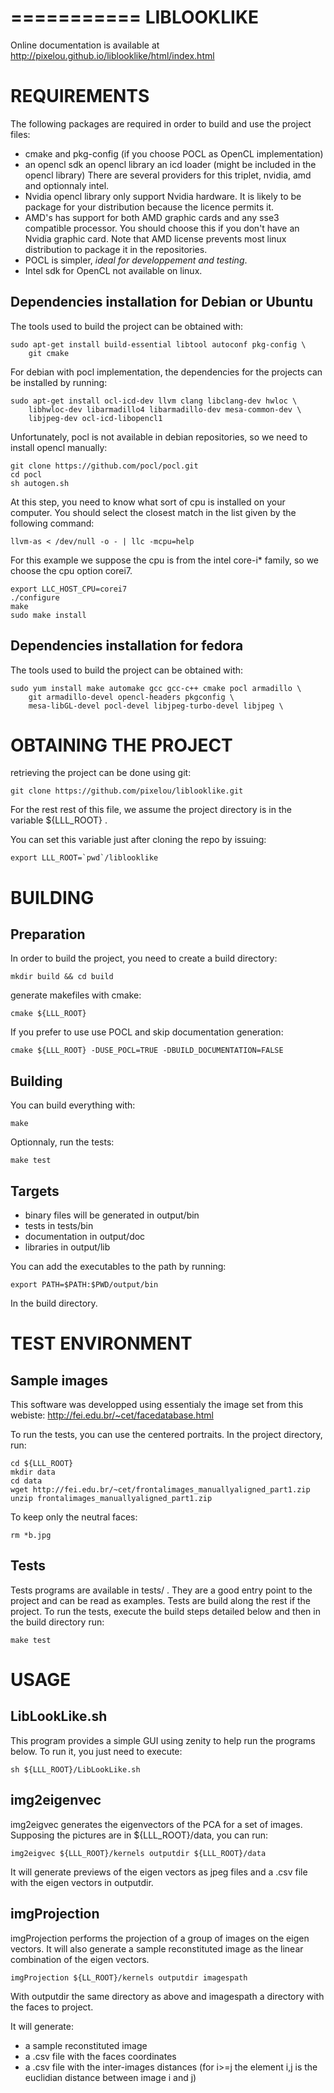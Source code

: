 ===========
LIBLOOKLIKE
===========

Online documentation is available at 
http://pixelou.github.io/liblooklike/html/index.html

REQUIREMENTS
============

The following packages are required in order to build and use the
project files:

* cmake and pkg-config (if you choose POCL as OpenCL implementation)
* an opencl sdk an opencl library an icd loader (might be included in
  the opencl library)
There are several providers for this triplet, nvidia, amd and
optionnaly intel.
* Nvidia opencl library only support Nvidia hardware. It is likely to
  be package for your distribution because the licence permits it.
* AMD's has support for both AMD graphic cards and any sse3 compatible
  processor. You should choose this if you don't have an Nvidia
  graphic card. Note that AMD license prevents most linux distribution
  to package it in the repositories.
* POCL is simpler, *ideal for developpement and testing*.
* Intel sdk for OpenCL not available on linux.


Dependencies installation for Debian or Ubuntu
----------------------------------------------

The tools used to build the project can be obtained with:
    
    sudo apt-get install build-essential libtool autoconf pkg-config \
        git cmake

For debian with pocl implementation, the dependencies for the projects
can be installed by running:

    sudo apt-get install ocl-icd-dev llvm clang libclang-dev hwloc \
        libhwloc-dev libarmadillo4 libarmadillo-dev mesa-common-dev \
        libjpeg-dev ocl-icd-libopencl1

Unfortunately, pocl is not available in debian repositories, so we need
to install opencl manually:

    git clone https://github.com/pocl/pocl.git
    cd pocl
    sh autogen.sh

At this step, you need to know what sort of cpu is installed on your
computer. You should select the closest match in the list given by the
following command:

    llvm-as < /dev/null -o - | llc -mcpu=help

For this example we suppose the cpu is from the intel core-i\* family,
so we choose the cpu option corei7.

    export LLC_HOST_CPU=corei7
    ./configure
    make
    sudo make install


Dependencies installation for fedora
------------------------------------

The tools used to build the project can be obtained with:

    sudo yum install make automake gcc gcc-c++ cmake pocl armadillo \
        git armadillo-devel opencl-headers pkgconfig \
        mesa-libGL-devel pocl-devel libjpeg-turbo-devel libjpeg \


OBTAINING THE PROJECT
=====================

retrieving the project can be done using git:

    git clone https://github.com/pixelou/liblooklike.git

For the rest rest of this file, we assume the project directory is in the
variable ${LLL_ROOT} .

You can set this variable just after cloning the repo by issuing:

    export LLL_ROOT=`pwd`/liblooklike


BUILDING
========

Preparation
-----------

In order to build the project, you need to create a build directory:

    mkdir build && cd build

generate makefiles with cmake:

    cmake ${LLL_ROOT}

If you prefer to use use POCL and skip documentation generation:

    cmake ${LLL_ROOT} -DUSE_POCL=TRUE -DBUILD_DOCUMENTATION=FALSE

Building
--------

You can build everything with:

    make

Optionnaly, run the tests:

    make test

Targets
-------

* binary files will be generated in output/bin
* tests in tests/bin
* documentation in output/doc
* libraries in output/lib

You can add the executables to the path by running:

    export PATH=$PATH:$PWD/output/bin

In the build directory.


TEST ENVIRONMENT
================

Sample images
-------------

This software was developped using essentialy the image set from this
webiste: http://fei.edu.br/~cet/facedatabase.html

To run the tests, you can use the centered portraits. In the project
directory, run:

    cd ${LLL_ROOT}
    mkdir data
    cd data
    wget http://fei.edu.br/~cet/frontalimages_manuallyaligned_part1.zip
    unzip frontalimages_manuallyaligned_part1.zip

To keep only the neutral faces:

    rm *b.jpg

Tests
-----

Tests programs are available in tests/ .
They are a good entry point to the project and can be read as
examples. Tests are build along the rest if the project. To run the
tests, execute the build steps detailed below and then in the build
directory run:

    make test


USAGE
=====

LibLookLike.sh
--------------

This program provides a simple GUI using zenity to help run the programs below.
To run it, you just need to execute:

    sh ${LLL_ROOT}/LibLookLike.sh

img2eigenvec
------------

img2eigvec generates the eigenvectors of the PCA for a set of images.
Supposing the pictures are in ${LLL_ROOT}/data, you can run:

    img2eigvec ${LLL_ROOT}/kernels outputdir ${LLL_ROOT}/data

It will generate previews of the eigen vectors as jpeg files and a .csv file
with the eigen vectors in outputdir.

imgProjection
-------------

imgProjection performs the projection of a group of images on the eigen
vectors. It will also generate a sample reconstituted image as the linear
combination of the eigen vectors.

    imgProjection ${LL_ROOT}/kernels outputdir imagespath

With outputdir the same directory as above and imagespath a directory with the
faces to project.

It will generate:
- a sample reconstituted image
- a .csv file with the faces coordinates
- a .csv file with the inter-images distances (for i>=j the element i,j is the
  euclidian distance between image i and j)
